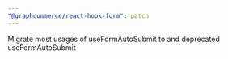 ```yaml
---
"@graphcommerce/react-hook-form": patch
---
```


Migrate most usages of useFormAutoSubmit to <FormAutoSubmit/> and deprecated useFormAutoSubmit
